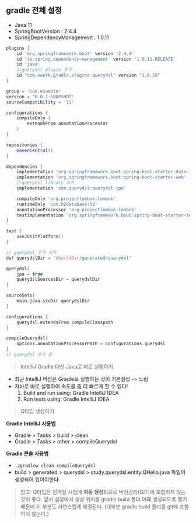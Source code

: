 ## gradle 전체 설정
- Java 11
- SpringBootVersion : 2.4.4
- SpringDependencyManagement : 1.0.11

```groovy
plugins {
    id 'org.springframework.boot' version '2.4.4'
    id 'io.spring.dependency-management' version '1.0.11.RELEASE'
    id 'java'
    //querydsl plugin 추가
    id "com.ewerk.gradle.plugins.querydsl" version "1.0.10"
}

group = 'com.example'
version = '0.0.1-SNAPSHOT'
sourceCompatibility = '11'

configurations {
    compileOnly {
        extendsFrom annotationProcessor
    }
}

repositories {
    mavenCentral()
}

dependencies {
    implementation 'org.springframework.boot:spring-boot-starter-data-jpa'
    implementation 'org.springframework.boot:spring-boot-starter-web'
    //querydsl library 추가
    implementation 'com.querydsl:querydsl-jpa'

    compileOnly 'org.projectlombok:lombok'
    runtimeOnly 'com.h2database:h2'
    annotationProcessor 'org.projectlombok:lombok'
    testImplementation 'org.springframework.boot:spring-boot-starter-test'
}

test {
    useJUnitPlatform()
}

// querydsl 추가 시작
def querydslDir = "$buildDir/generated/querydsl"

querydsl{
    jpa = true
    querydslSourcesDir = querydslDir
}

sourceSets{
    main.java.srcDir querydslDir
}

configurations {
    querydsl.extendsFrom compileClasspath
}

compileQuerydsl{
    options.annotationProcessorPath = configurations.querydsl
}
// querydsl 추가 끝
```

> IntelliJ Gradle 대신 Java로 바로 실행하기
- 최근 IntelliJ 버전은 Gradle로 실행하는 것이 기본설정 -> 느림
- 자바로 바로 실행하여 속도를 좀 더 빠르게 할 수 있다!
    1. Build and run using: Gradle IntelliJ IDEA
    2. Run tests using: Gradle IntelliJ IDEA
    

> Q타입 생성하기

**Gradle IntelliJ 사용법**
- Gradle > Tasks > build > clean
- Gradle > Tasks > other > compileQuerydsl


**Gradle 콘솔 사용법**
- `./gradlew clean compileQuerydsl`
- build > generated > querydsl > study.querydsl.entity.QHello.java 파일이 생성되어 있어야한다.

> 참고: Q타입은 컴파일 시점에 **자동 생성**되므로 버전관리(GIT)에 포함하지 않는 것이 좋다. 앞서 설정에서 생성 위치를 gradle build 폴더 아래 생성되도록 했기 때문에 이 부분도 자연스럽게 해결된다. (대부분 gradle build 폴더를 git에 포함하지 않는다.)
